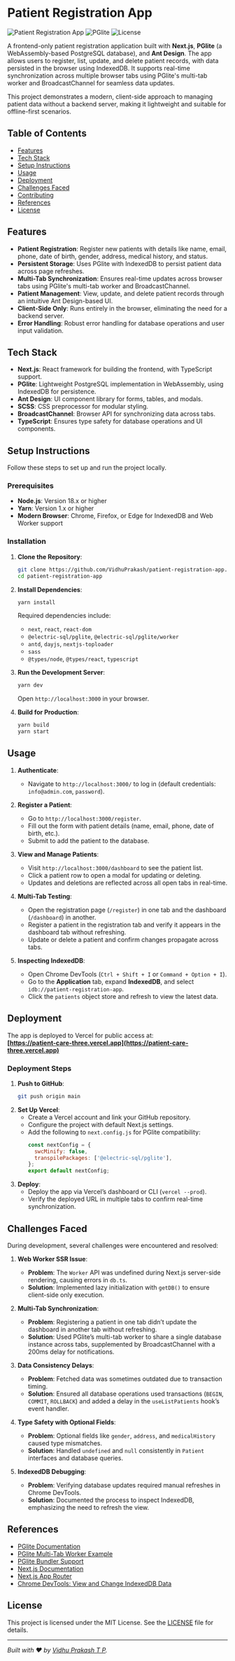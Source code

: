 # Patient Registration App

![Patient Registration App](https://img.shields.io/badge/Next.js-14.2.5-black) ![PGlite](https://img.shields.io/badge/PGlite-0.2.15-blue) ![License](https://img.shields.io/badge/License-MIT-green)

A frontend-only patient registration application built with **Next.js**, **PGlite** (a WebAssembly-based PostgreSQL database), and **Ant Design**. The app allows users to register, list, update, and delete patient records, with data persisted in the browser using IndexedDB. It supports real-time synchronization across multiple browser tabs using PGlite's multi-tab worker and BroadcastChannel for seamless data updates.

This project demonstrates a modern, client-side approach to managing patient data without a backend server, making it lightweight and suitable for offline-first scenarios.

## Table of Contents
- [Features](#features)
- [Tech Stack](#tech-stack)
- [Setup Instructions](#setup-instructions)
- [Usage](#usage)
- [Deployment](#deployment)
- [Challenges Faced](#challenges-faced)
- [Contributing](#contributing)
- [References](#references)
- [License](#license)

## Features
- **Patient Registration**: Register new patients with details like name, email, phone, date of birth, gender, address, medical history, and status.
- **Persistent Storage**: Uses PGlite with IndexedDB to persist patient data across page refreshes.
- **Multi-Tab Synchronization**: Ensures real-time updates across browser tabs using PGlite's multi-tab worker and BroadcastChannel.
- **Patient Management**: View, update, and delete patient records through an intuitive Ant Design-based UI.
- **Client-Side Only**: Runs entirely in the browser, eliminating the need for a backend server.
- **Error Handling**: Robust error handling for database operations and user input validation.

## Tech Stack
- **Next.js**: React framework for building the frontend, with TypeScript support.
- **PGlite**: Lightweight PostgreSQL implementation in WebAssembly, using IndexedDB for persistence.
- **Ant Design**: UI component library for forms, tables, and modals.
- **SCSS**: CSS preprocessor for modular styling.
- **BroadcastChannel**: Browser API for synchronizing data across tabs.
- **TypeScript**: Ensures type safety for database operations and UI components.

## Setup Instructions
Follow these steps to set up and run the project locally.

### Prerequisites
- **Node.js**: Version 18.x or higher
- **Yarn**: Version 1.x or higher
- **Modern Browser**: Chrome, Firefox, or Edge for IndexedDB and Web Worker support

### Installation
1. **Clone the Repository**:
   ```bash
   git clone https://github.com/VidhuPrakash/patient-registration-app.git
   cd patient-registration-app
   ```

2. **Install Dependencies**:
   ```bash
   yarn install
   ```
   Required dependencies include:
   - `next`, `react`, `react-dom`
   - `@electric-sql/pglite`, `@electric-sql/pglite/worker`
   - `antd`, `dayjs`, `nextjs-toploader`
   - `sass`
   - `@types/node`, `@types/react`, `typescript`

3. **Run the Development Server**:
   ```bash
   yarn dev
   ```
   Open `http://localhost:3000` in your browser.

4. **Build for Production**:
   ```bash
   yarn build
   yarn start
   ```

## Usage
1. **Authenticate**:
   - Navigate to `http://localhost:3000/` to log in (default credentials: `info@admin.com`, `password`).

2. **Register a Patient**:
   - Go to `http://localhost:3000/register`.
   - Fill out the form with patient details (name, email, phone, date of birth, etc.).
   - Submit to add the patient to the database.

3. **View and Manage Patients**:
   - Visit `http://localhost:3000/dashboard` to see the patient list.
   - Click a patient row to open a modal for updating or deleting.
   - Updates and deletions are reflected across all open tabs in real-time.

4. **Multi-Tab Testing**:
   - Open the registration page (`/register`) in one tab and the dashboard (`/dashboard`) in another.
   - Register a patient in the registration tab and verify it appears in the dashboard tab without refreshing.
   - Update or delete a patient and confirm changes propagate across tabs.

5. **Inspecting IndexedDB**:
   - Open Chrome DevTools (`Ctrl + Shift + I` or `Command + Option + I`).
   - Go to the **Application** tab, expand **IndexedDB**, and select `idb://patient-registration-app`.
   - Click the `patients` object store and refresh to view the latest data.

## Deployment
The app is deployed to Vercel for public access at:  
**[https://patient-care-three.vercel.app](https://patient-care-three.vercel.app)** 

### Deployment Steps
1. **Push to GitHub**:
   ```bash
   git push origin main
   ```
2. **Set Up Vercel**:
   - Create a Vercel account and link your GitHub repository.
   - Configure the project with default Next.js settings.
   - Add the following to `next.config.js` for PGlite compatibility:
     ```javascript
     const nextConfig = {
       swcMinify: false,
       transpilePackages: ['@electric-sql/pglite'],
     };
     export default nextConfig;
     ```
3. **Deploy**:
   - Deploy the app via Vercel’s dashboard or CLI (`vercel --prod`).
   - Verify the deployed URL in multiple tabs to confirm real-time synchronization.

## Challenges Faced
During development, several challenges were encountered and resolved:
1. **Web Worker SSR Issue**:
   - **Problem**: The `Worker` API was undefined during Next.js server-side rendering, causing errors in `db.ts`.
   - **Solution**: Implemented lazy initialization with `getDB()` to ensure client-side only execution.

2. **Multi-Tab Synchronization**:
   - **Problem**: Registering a patient in one tab didn’t update the dashboard in another tab without refreshing.
   - **Solution**: Used PGlite’s multi-tab worker to share a single database instance across tabs, supplemented by BroadcastChannel with a 200ms delay for notifications.

3. **Data Consistency Delays**:
   - **Problem**: Fetched data was sometimes outdated due to transaction timing.
   - **Solution**: Ensured all database operations used transactions (`BEGIN`, `COMMIT`, `ROLLBACK`) and added a delay in the `useListPatients` hook’s event handler.

4. **Type Safety with Optional Fields**:
   - **Problem**: Optional fields like `gender`, `address`, and `medicalHistory` caused type mismatches.
   - **Solution**: Handled `undefined` and `null` consistently in `Patient` interfaces and database queries.

5. **IndexedDB Debugging**:
   - **Problem**: Verifying database updates required manual refreshes in Chrome DevTools.
   - **Solution**: Documented the process to inspect IndexedDB, emphasizing the need to refresh the view.


## References
- [PGlite Documentation](https://pglite.dev/docs)
- [PGlite Multi-Tab Worker Example](https://pglite.dev/docs/multi-tab-worker)
- [PGlite Bundler Support](https://pglite.dev/docs/bundler-support)
- [Next.js Documentation](https://nextjs.org/docs)
- [Next.js App Router](https://nextjs.org/docs/app)
- [Chrome DevTools: View and Change IndexedDB Data](https://developer.chrome.com/docs/devtools/storage/indexeddb)

## License
This project is licensed under the MIT License. See the [LICENSE](LICENSE) file for details.

---

*Built with ❤️ by [Vidhu Prakash T P](https://linkedin.com/in/fullstack-dev-vidhuprakashtp).*
